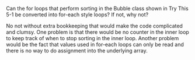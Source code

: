 Can the for loops that perform sorting in the Bubble class shown in Try This 5-1 be converted into for-each style loops? If not, why not?

No not without extra bookkeeping that would make the code complicated and clumsy. One problem is that there would be no counter in the inner loop to keep track of when to stop sorting in the inner loop. Another problem would be the fact that values used in for-each loops can only be read and there is no way to do assignment into the underlying array.
